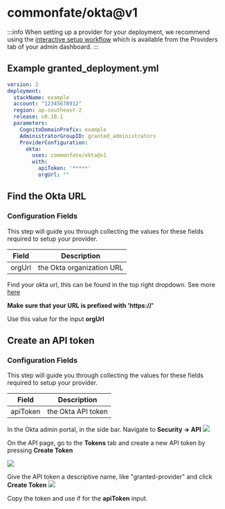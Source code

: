 # commonfate/okta@v1
:::info
When setting up a provider for your deployment, we recommend using the [interactive setup workflow](../../../interactive-setup.md) which is available from the Providers tab of your admin dashboard.
:::
## Example granted_deployment.yml
```yaml
version: 2
deployment:
  stackName: example
  account: "12345678912"
  region: ap-southeast-2
  release: v0.10.1
  parameters:
    CognitoDomainPrefix: example
    AdministratorGroupID: granted_administrators
    ProviderConfiguration:
      okta:
        uses: commonfate/okta@v1
        with:
          apiToken: '*****'
          orgUrl: ""

```
## Find the Okta URL
### Configuration Fields
This step will guide you through collecting the values for these fields required to setup your provider.

| Field | Description |
| ----------- | ----------- |
| orgUrl | the Okta organization URL |
Find your okta url, this can be found in the top right dropdown. See more [here](https://developer.okta.com/docs/guides/find-your-domain/main/)

**Make sure that your URL is prefixed with 'https://'**

Use this value for the input **orgUrl**
## Create an API token
### Configuration Fields
This step will guide you through collecting the values for these fields required to setup your provider.

| Field | Description |
| ----------- | ----------- |
| apiToken | the Okta API token |
In the Okta admin portal, in the side bar. Navigate to **Security -> API**
![](https://static.commonfate.io/providers/okta/app.png)

On the API page, go to the **Tokens** tab and create a new API token by pressing **Create Token**

![](https://static.commonfate.io/providers/okta/token.png)

Give the API token a descriptive name, like "granted-provider" and click **Create Token**
![](https://static.commonfate.io/providers/okta/token-name.png)

Copy the token and use if for the **apiToken** input.

